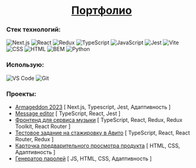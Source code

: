 <h1 align="center"><a href="https://nikolab131.xyz">Портфолио</a></h1>

### Стек технологий:
![Next.js](https://img.shields.io/badge/Next.js-%23323330.svg?style=for-the-badge&logo=nextdotjs)
![React](https://img.shields.io/badge/React-%23323330.svg?style=for-the-badge&logo=React)
![Redux](https://img.shields.io/badge/Redux-%23323330.svg?style=for-the-badge&logo=Redux&logoColor=%23764ABC)
![TypeScript](https://img.shields.io/badge/typescript-%23323330.svg?style=for-the-badge&logo=typescript&logoColor=%23007ACC)
![JavaScript](https://img.shields.io/badge/javascript-%23323330.svg?style=for-the-badge&logo=javascript&logoColor=%23F7DF1E)
![Jest](https://img.shields.io/badge/Jest-%23323330.svg?style=for-the-badge&logo=jest&logoColor=%23C21325)
![Vite](https://img.shields.io/badge/Vite-%23323330.svg?style=for-the-badge&logo=vite&logoColor=%23646CFF)
![CSS](https://img.shields.io/badge/css-%231572B6.svg?style=for-the-badge&logo=css3&logoColor=white)
![HTML](https://img.shields.io/badge/html-%23E34F26.svg?style=for-the-badge&logo=html5&logoColor=white)
![BEM](https://img.shields.io/badge/BEM-%2317a1e6.svg?style=for-the-badge&logo=BEM&logoColor=white)
![Python](https://img.shields.io/badge/Python-%23ffd95c.svg?style=for-the-badge&logo=python&logoColor=%233776AB)

### Использую:
![VS Code](https://img.shields.io/badge/VS_Code-%23323330.svg?style=for-the-badge&logo=Visual-Studio-Code&logoColor=%23007ACC)
![Git](https://img.shields.io/badge/git-%23F05033.svg?style=for-the-badge&logo=git&logoColor=white)

### Проекты:
- [Armageddon 2023](https://github.com/NikolaB131-org/Armageddon-2023) [ Next.js, Typescript, Jest, Адаптивность ]
- [Message editor](https://github.com/NikolaB131-org/Message-editor) [ TypeScript, React, Jest ]
- [Фронтенд для сервиса музыки](https://github.com/serguun42/SoundWave/tree/master/frontend) [ TypeScript, React, Redux, Redux Toolkit, React Router ]
- [Тестовое задание на стажировку в Авито](https://github.com/NikolaB131/Avito-internship-project) [ TypeScript, React, React Router, Redux ]
- [Карточка предварительного просмотра продукта](https://nikolab131.github.io/Product-preview-card-component) [ HTML, CSS, Адаптивность ]
- [Генератор паролей](https://nikolab131.github.io/Password-generator-app) [ JS, HTML, CSS, Адаптивность ]
